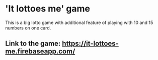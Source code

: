 <h1>'It lottoes me' game</h1>

<p>This is a big lotto game with additional feature of playing with 10 and 15 numbers on one card.</p>

<h2>Link to the game: <a href="https://it-lottoes-me.firebaseapp.com/">https://it-lottoes-me.firebaseapp.com/</a></h2>